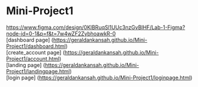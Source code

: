 # Mini-Project1
https://www.figma.com/design/0KlBRuqSl1UUc3nzGvBlHF/Lab-1-Figma?node-id=0-1&p=f&t=7w4wZF2ZybhoawkR-0
<br>
[dashboard page] (https://geraldankansah.github.io/Mini-Project1/dashboard.html)
<br>
[create_account page] (https://geraldankansah.github.io/Mini-Project1/account.html)
<br>
[landing page] (https://geraldankansah.github.io/Mini-Project1/landingpage.html)
<br>
[login page] (https://geraldankansah.github.io/Mini-Project1/loginpage.html)
